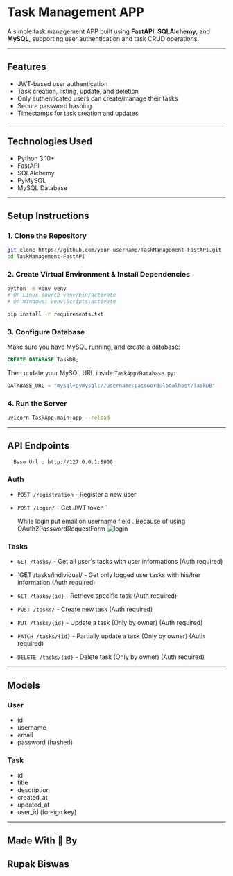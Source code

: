 # Task Management APP

A simple task management APP built using **FastAPI**, **SQLAlchemy**, and **MySQL**, supporting user authentication and task CRUD operations.

---

## Features

- JWT-based user authentication
- Task creation, listing, update, and deletion
- Only authenticated users can create/manage their tasks
- Secure password hashing
- Timestamps for task creation and updates

---

## Technologies Used

- Python 3.10+
- FastAPI
- SQLAlchemy
- PyMySQL
- MySQL Database

---

## Setup Instructions

### 1. Clone the Repository
```bash
git clone https://github.com/your-username/TaskManagement-FastAPI.git
cd TaskManagement-FastAPI
```

### 2. Create Virtual Environment & Install Dependencies
```bash
python -m venv venv
# On Linux source venv/bin/activate
# On Windows: venv\Scripts\activate

pip install -r requirements.txt
```

### 3. Configure Database
Make sure you have MySQL running, and create a database:
```sql
CREATE DATABASE TaskDB;
```
Then update your MySQL URL inside `TaskApp/Database.py`:
```python
DATABASE_URL = "mysql+pymysql://username:password@localhost/TaskDB"
```

### 4. Run the Server
```bash
uvicorn TaskApp.main:app --reload
```

---

## API Endpoints
```
  Base Url : http://127.0.0.1:8000  
```
### Auth
- `POST /registration` - Register a new user
- `POST /login/` - Get JWT token `
 
   While login put email on username field . Because of using OAuth2PasswordRequestForm 
  ![login](https://github.com/user-attachments/assets/775001fc-75f8-42d8-958e-c608bf96f4fd)

### Tasks
- `GET /tasks/` -            Get all user's tasks with user informations (Auth required)
 
- `GET /tasks/individual/ -  Get only logged user tasks with his/her information (Auth required)
 
- `GET /tasks/{id}` -        Retrieve specific task (Auth required)
 
- `POST /tasks/` -           Create new task (Auth required)
 
- `PUT /tasks/{id}` -        Update a task (Only by owner) (Auth required)
 
- `PATCH /tasks/{id}` -      Partially update a task (Only by owner) (Auth required)
 
- `DELETE /tasks/{id}` -     Delete task (Only by owner) (Auth required)

---

## Models

### User
- id
- username
- email
- password (hashed)

### Task
- id
- title
- description
- created_at
- updated_at
- user_id (foreign key)

---

## Made With 💖 By
## Rupak Biswas
